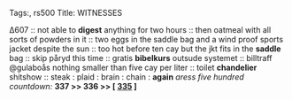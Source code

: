 Tags:, rs500
Title: WITNESSES
  
∆607 :: not able to **digest** anything for two hours :: then oatmeal with all sorts of powders in it :: two eggs in the saddle bag and a wind proof sports jacket despite the sun :: too hot before ten cay but the jkt fits in the **saddle** bag :: skip påryd this time :: gratis **bibelkurs** outsude systemet :: billtraff @gulaboås nothing smaller than five cay per liter :: toilet **chandelier** shitshow :: steak : plaid : brain : chain : **again**
_aress five hundred countdown:_ **337 >> 336 >> [ [335](https://www.allmusic.com/album/the-basement-tapes-mw0000199753) ]**  
